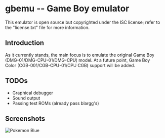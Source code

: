 gbemu -- Game Boy emulator
==========================

This emulator is open source but copyrighted under the ISC license; refer to
the "license.txt" file for more information.

Introduction
------------

As it currently stands, the main focus is to emulate the
original Game Boy (DMG-01/DMG-CPU-01/DMG-CPU) model. At a future point, Game
Boy Color (CGB-001/CGB-CPU-01/CPU CGB) support will be added.

TODOs
-----

* Graphical debugger
* Sound output
* Passing test ROMs (already pass blargg's)

Screenshots
-----------

![Pokemon Blue](https://i.imgur.com/blwrKFR.png)